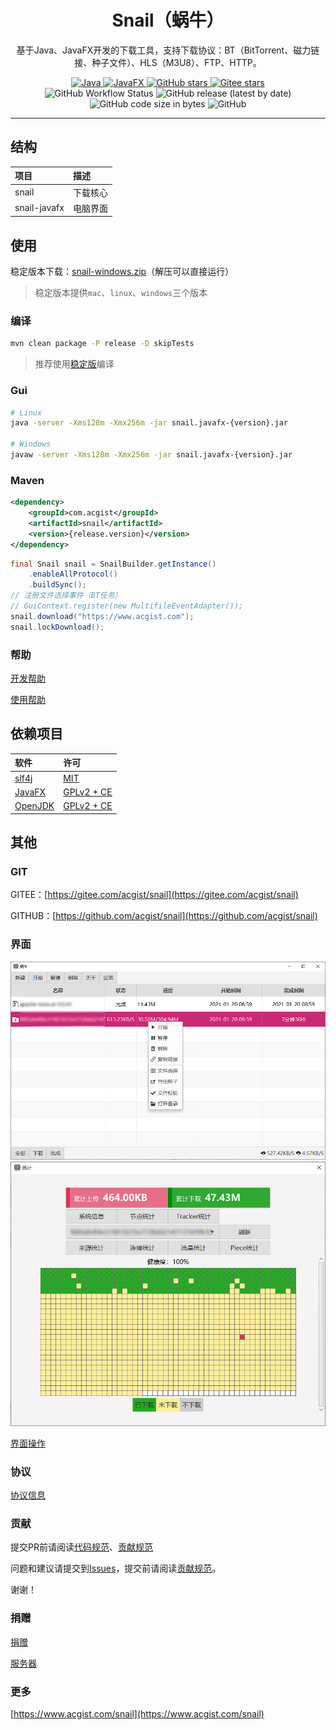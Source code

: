 <h1 align="center">Snail（蜗牛）</h1>

<p align="center">
基于Java、JavaFX开发的下载工具，支持下载协议：BT（BitTorrent、磁力链接、种子文件）、HLS（M3U8）、FTP、HTTP。
</p>

<p align="center">
	<a target="_blank" href="https://openjdk.java.net">
		<img alt="Java" src="https://img.shields.io/badge/Java-11-yellow.svg?style=flat-square" />
	</a>
	<a target="_blank" href="https://openjfx.io">
		<img alt="JavaFX" src="https://img.shields.io/badge/JavaFX-11-blueviolet.svg?style=flat-square" />
	</a>
	<a target="_blank" href="https://github.com/acgist/snail">
		<img alt="GitHub stars" src="https://img.shields.io/github/stars/acgist/snail?color=red&style=flat-square" />
	</a>
	<a target="_blank" href="https://gitee.com/acgist/snail">
		<img alt="Gitee stars" src="https://gitee.com/acgist/snail/badge/star.svg?theme=dark" />
	</a>
	<br />
	<img alt="GitHub Workflow Status" src="https://img.shields.io/github/workflow/status/acgist/snail/build?style=flat-square">
	<img alt="GitHub release (latest by date)" src="https://img.shields.io/github/v/release/acgist/snail?style=flat-square" />
	<img alt="GitHub code size in bytes" src="https://img.shields.io/github/languages/code-size/acgist/snail?color=crimson&style=flat-square" />
	<img alt="GitHub" src="https://img.shields.io/github/license/acgist/snail?style=flat-square" />
</p>

----

## 结构

|项目|描述|
|:--|:--|
|snail|下载核心|
|snail-javafx|电脑界面|

## 使用

稳定版本下载：[snail-windows.zip](https://gitee.com/acgist/snail/attach_files)（解压可以直接运行）

> 稳定版本提供`mac`、`linux`、`windows`三个版本

### 编译

```bash
mvn clean package -P release -D skipTests
```

> 推荐使用[稳定版](https://gitee.com/acgist/snail/releases)编译

### Gui

```bash
# Linux
java -server -Xms128m -Xmx256m -jar snail.javafx-{version}.jar

# Windows
javaw -server -Xms128m -Xmx256m -jar snail.javafx-{version}.jar
```

### Maven

```xml
<dependency>
	<groupId>com.acgist</groupId>
	<artifactId>snail</artifactId>
	<version>{release.version}</version>
</dependency>
```

```java
final Snail snail = SnailBuilder.getInstance()
	.enableAllProtocol()
	.buildSync();
// 注册文件选择事件（BT任务）
// GuiContext.register(new MultifileEventAdapter());
snail.download("https://www.acgist.com");
snail.lockDownload();
```

### 帮助

[开发帮助](./docs/API.md)

[使用帮助](./docs/HELP.md)

## 依赖项目

|软件|许可|
|:--|:--|
|[slf4j](https://www.slf4j.org)|[MIT](https://www.slf4j.org/license.html)|
|[JavaFX](https://wiki.openjdk.java.net/display/OpenJFX)|[GPLv2 + CE](https://openjdk.java.net/legal/gplv2+ce.html)|
|[OpenJDK](https://openjdk.java.net)|[GPLv2 + CE](https://openjdk.java.net/legal/gplv2+ce.html)|

## 其他

### GIT

GITEE：[https://gitee.com/acgist/snail](https://gitee.com/acgist/snail)

GITHUB：[https://github.com/acgist/snail](https://github.com/acgist/snail)

### 界面

![蜗牛](./docs/gui/main.png "蜗牛")
![统计](./docs/gui/statistics-piece.png "统计")

[界面操作](./docs/GUI.md)

### 协议

[协议信息](./docs/PROTOCOL.md)

### 贡献

提交PR前请阅读[代码规范](./CODE_OF_CONDUCT.md)、[贡献规范](./CONTRIBUTING.md)

问题和建议请提交到[Issues](https://gitee.com/acgist/snail/issues)，提交前请阅读[贡献规范](./CONTRIBUTING.md)。

谢谢！

### 捐赠

[捐赠](https://www.acgist.com/sponsor)

[服务器](https://www.acgist.com/collect/server)

### 更多

[https://www.acgist.com/snail](https://www.acgist.com/snail)
